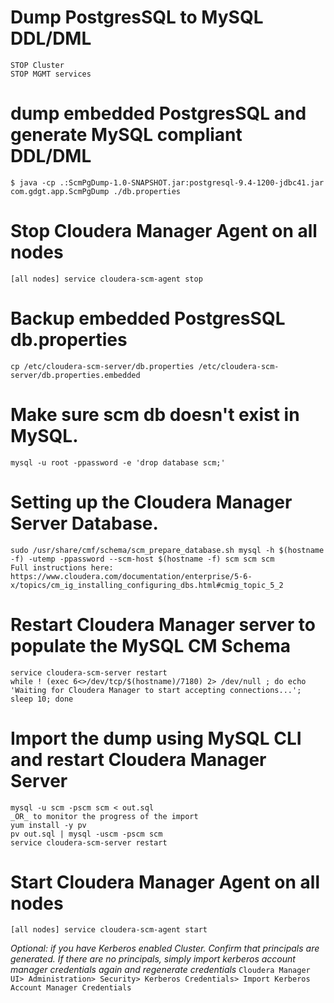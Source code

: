 # Dump PostgresSQL to MySQL DDL/DML
	STOP Cluster
	STOP MGMT services
# dump embedded PostgresSQL and generate MySQL compliant DDL/DML
	$ java -cp .:ScmPgDump-1.0-SNAPSHOT.jar:postgresql-9.4-1200-jdbc41.jar com.gdgt.app.ScmPgDump ./db.properties

# Stop Cloudera Manager Agent on all nodes
	[all nodes] service cloudera-scm-agent stop

# Backup embedded PostgresSQL db.properties 
	cp /etc/cloudera-scm-server/db.properties /etc/cloudera-scm-server/db.properties.embedded

# Make sure scm db doesn't exist in MySQL.
	mysql -u root -ppassword -e 'drop database scm;'

# Setting up the Cloudera Manager Server Database.
	sudo /usr/share/cmf/schema/scm_prepare_database.sh mysql -h $(hostname -f) -utemp -ppassword --scm-host $(hostname -f) scm scm scm
	Full instructions here: https://www.cloudera.com/documentation/enterprise/5-6-x/topics/cm_ig_installing_configuring_dbs.html#cmig_topic_5_2

# Restart Cloudera Manager server to populate the MySQL CM Schema
	service cloudera-scm-server restart
	while ! (exec 6<>/dev/tcp/$(hostname)/7180) 2> /dev/null ; do echo 'Waiting for Cloudera Manager to start accepting connections...'; sleep 10; done

# Import the dump using MySQL CLI and restart Cloudera Manager Server
	mysql -u scm -pscm scm < out.sql
	_OR_ to monitor the progress of the import
	yum install -y pv
	pv out.sql | mysql -uscm -pscm scm
	service cloudera-scm-server restart

# Start Cloudera Manager Agent on all nodes
	[all nodes] service cloudera-scm-agent start

*Optional: if you have Kerberos enabled Cluster. Confirm that principals are generated. If there are no principals, simply import kerberos account manager credentials again and regenerate credentials*
`Cloudera Manager UI> Administration> Security> Kerberos Credentials> Import Kerberos Account Manager Credentials
`
